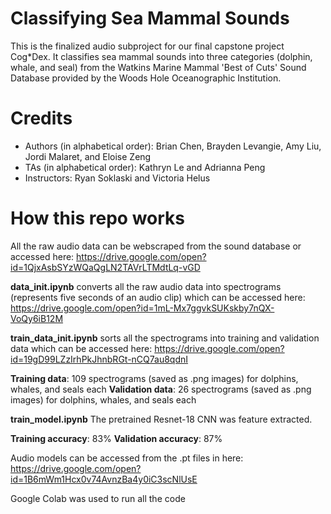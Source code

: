 # Classifying Sea Mammal Sounds
This is the finalized audio subproject for our final capstone project Cog*Dex. It classifies sea mammal sounds into three categories (dolphin, whale, and seal) from the Watkins Marine Mammal 'Best of Cuts' Sound Database provided by the Woods Hole Oceanographic Institution.

# Credits
- Authors (in alphabetical order): Brian Chen, Brayden Levangie, Amy Liu, Jordi Malaret, and Eloise Zeng 
- TAs (in alphabetical order): Kathryn Le and Adrianna Peng
- Instructors: Ryan Soklaski and Victoria Helus

# How this repo works
All the raw audio data can be webscraped from the sound database or accessed here: https://drive.google.com/open?id=1QjxAsbSYzWQaQgLN2TAVrLTMdtLq-vGD

**data_init.ipynb** converts all the raw audio data into spectrograms (represents five seconds of an audio clip) which can be accessed here: https://drive.google.com/open?id=1mL-Mx7ggvkSUKskby7nQX-VoQy6iB12M

**train_data_init.ipynb** sorts all the spectrograms into training and validation data which can be accessed here: https://drive.google.com/open?id=19gD99LZzIrhPkJhnbRGt-nCQ7au8qdnI

**Training data**: 109 spectrograms (saved as .png images) for dolphins, whales, and seals each
**Validation data**: 26 spectrograms (saved as .png images) for dolphins, whales, and seals each

**train_model.ipynb** The pretrained Resnet-18 CNN was feature extracted.

**Training accuracy**: 83%
**Validation accuracy**: 87%

Audio models can be accessed from the .pt files in here: https://drive.google.com/open?id=1B6mWm1Hcx0v74AvnzBa4y0iC3scNlUsE

Google Colab was used to run all the code